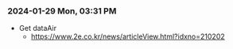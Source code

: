 ### 2024-01-29 Mon, 03:31 PM
- Get dataAir
  - https://www.2e.co.kr/news/articleView.html?idxno=210202 
